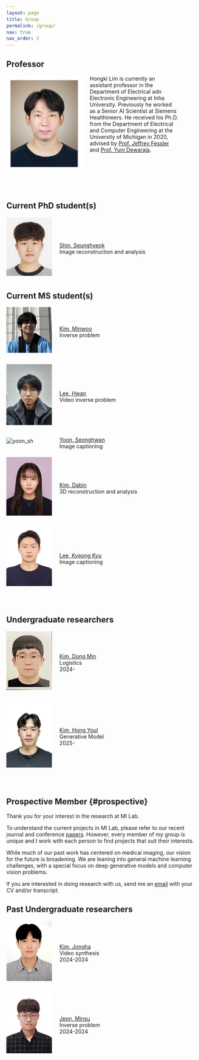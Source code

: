 ```yaml
---
layout: page
title: Group
permalink: /group/
nav: true
nav_order: 3
---
```


<style>
    /* Styles for screens larger than 768px (typical breakpoint for tablets) */
    @media (min-width: 768px) {
        .professor-photo {
            width: 200px;
            margin-right: 30px;
        }
        .student-photo {
            width: 120px; /* Slightly smaller than the professor photo */
            margin-right: 25px;
        }
        .professor-text, .student-text {
            max-width: 90%; /* or whatever max width you think looks good */
        }
        .student-container {
            display: flex;
            align-items: center; /* Align items vertically in the center */
            margin-bottom: 20px; /* Spacing between student entries */
        }
    }

    /* Styles for screens smaller than 768px */
    @media (max-width: 768px) {
        .professor-photo {
            width: 100px; /* adjust as needed for mobile */
            margin-right: 15px;
        }
        .student-photo {
            width: 60px; /* Adjusted for mobile */
            margin-right: 10px;
        }
        .professor-text, .student-text {
            max-width: 100%; /* 100% minus the image width and a bit of margin */
            flex: 1; /* this allows the text div to take up any remaining space */
        }
        .student-container {
            display: flex;
            align-items: center;
            margin-bottom: 10px;
        }
    }
</style>

## Professor

<div style="overflow: auto;">
    <img class="professor-photo" src="/assets/img/hongki-photo2.jpg" alt="Hongki Lim" style="float: left; margin-right: 20px; margin-bottom: 10px;">
    <div class="professor-text">
        Hongki Lim is currently an assistant professor in the Department of Electrical adn Electronic Engineering at Inha University. Previously he worked as a Senior AI Scientist at Siemens Healthineers. He received his Ph.D. from the Department of Electrical and Computer Engineering at the University of Michigan in 2020, advised by <a href='https://web.eecs.umich.edu/~fessler/'>Prof. Jeffrey Fessler</a> and <a href='https://medicine.umich.edu/dept/radiology/yuni-dewaraja-phd'>Prof. Yuni Dewaraja</a>. <br><br>        
    </div>
</div> 
<br><br>

## Current PhD student(s)
<div class="student-container">
    <img class="student-photo" src="/assets/img/shin_sh.jpg" alt="shin_sh" style="float: left; margin-right: 20px; margin-bottom: 10px;">
    <div class="student-text">
        <a href='https://www.linkedin.com/in/shinseunghyeok/'>Shin, Seunghyeok</a><br>
        Image reconstruction and analysis <br>
    </div>
</div>

## Current MS student(s)
<div class="student-container">
    <img class="student-photo" src="/assets/img/kim_mw.JPG" alt="kim_mw" style="float: left; margin-right: 20px; margin-bottom: 10px;">
    <div class="student-text">
        <a href='https://www.linkedin.com/in/민우-김-414aba2a3/'>Kim, Minwoo</a><br>
        Inverse problem<br>
    </div>
</div>
<div class="student-container">
    <img class="student-photo" src="/assets/img/lee_h.jpg" alt="lee_h" style="float: left; margin-right: 20px; margin-bottom: 10px;">
    <div class="student-text">
        <a href='https://www.linkedin.com/in/dlghks629'>Lee, Hwan</a><br>
        Video inverse problem<br>
    </div>
</div>
<div class="student-container">
    <img class="student-photo" src="/assets/img/yoon_sh.png" alt="yoon_sh" style="float: left; margin-right: 20px; margin-bottom: 10px;">
    <div class="student-text">
        <a href='https://www.linkedin.com/in/%EC%84%B1%ED%99%98-%EC%9C%A4-ba7435216/'>Yoon, Seonghwan</a><br>
        Image captioning<br>
    </div>
</div>
<div class="student-container">
    <img class="student-photo" src="/assets/img/kim_db.jpg" alt="kim_db" style="float: left; margin-right: 20px; margin-bottom: 10px;">
    <div class="student-text">
        <a href='https://www.linkedin.com/in/학생-전자공학-김다빈-24951a2b8'>Kim, Dabin</a><br>
        3D reconstruction and analysis <br>
    </div>
</div>
<div class="student-container">
    <img class="student-photo" src="/assets/img/lee_kk.jpg" alt="lee_kk" style="float: left; margin-right: 20px; margin-bottom: 10px;">
    <div class="student-text">
        <a href='https://www.linkedin.com/in/경규-이-362548323'>Lee, Kyeong Kyu</a><br>
        Image captioning<br>
    </div>
</div>
<br>

## Undergraduate researchers
<div class="student-container">
    <img class="student-photo" src="/assets/img/kim_dm.jpg" alt="kim_dm" style="float: left; margin-right: 20px; margin-bottom: 10px;">
    <div class="student-text">
        <a href='https://www.linkedin.com/in/dong-min-kim-6844272b8'>Kim, Dong Min</a><br>
        Logistics<br>
        2024-<br>
    </div>
</div>
<div class="student-container">
    <img class="student-photo" src="/assets/img/hy_kim.png" alt="hy_kim" style="float: left; margin-right: 20px; margin-bottom: 10px;">
    <div class="student-text">
        <a href='www.linkedin.com/in/홍열-김-90971a3adb'>Kim, Hong Youl</a><br>
        Generative Model<br>
        2025-<br>
    </div>
</div>
<br>

## Prospective Member {#prospective}

Thank you for your interest in the research at MI Lab. <br>

To understand the current projects in MI Lab, please refer to our recent journal and conference <a href='https://milab-inha.github.io/publications'>papers</a>. However, every member of my group is unique and I work with each person to find projects that suit their interests. <br>

While much of our past work has centered on medical imaging, our vision for the future is broadening. We are leaning into general machine learning challenges, with a special focus on deep generative models and computer vision problems. <br>

If you are interested in doing research with us, send me an [email](mailto:hklim@inha.ac.kr) with your CV and/or transcript.

## Past Undergraduate researchers
<div class="student-container">
    <img class="student-photo" src="/assets/img/kim_jh.jpg" alt="kim_jh" style="float: left; margin-right: 20px; margin-bottom: 10px;">
    <div class="student-text">
        <a href='https://www.linkedin.com/in/종하-김-4253312b8/'>Kim, Jongha</a><br>
        Video synthesis<br>
        2024-2024<br>
    </div>
</div>
<div class="student-container">
    <img class="student-photo" src="/assets/img/jeon_ms.jpg" alt="jeon_ms" style="float: left; margin-right: 20px; margin-bottom: 10px;">
    <div class="student-text">
        <a href='https://www.linkedin.com/in/%ED%95%99%EC%83%9D-%EC%A0%84%EC%9E%90%EA%B3%B5%ED%95%99-%EC%A0%84%EB%AF%BC%EC%88%98-3445a62b8/'>Jeon, Minsu</a><br>
        Inverse problem<br>
        2024-2024<br>
    </div>
</div>

<!--
## Master's Students

## Undergraduate Researchers

### 김철수 

<div style="display: flex; align-items: start;">
    <img src="/assets/img/hongki-photo.jpg" alt="Hongki Lim" style="width: 150px; margin-right: 20px;">
    <div>
        <strong>Research Interest:</strong> 
    </div>
</div>

-->




